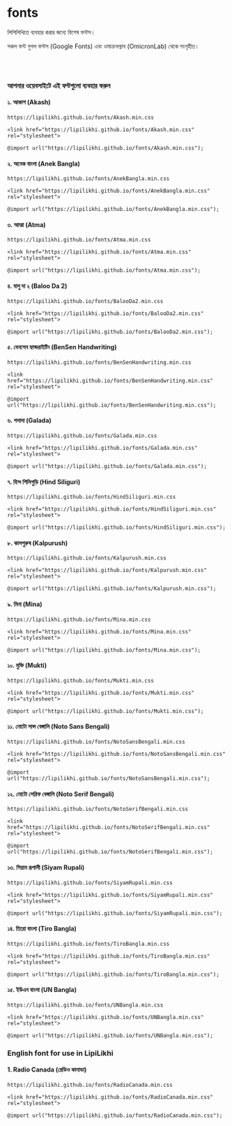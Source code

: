 # fonts
লিপিলিখিতে ব্যবহার করার জন্যে বিশেষ ফন্টস।

সকল ফন্ট গুগল ফন্টস (Google Fonts) এবং ওমাক্রনল্যাব (OmicronLab) থেকে সংগৃহীত।

<br /><br />
### আপনার ওয়েবসাইটে এই ফন্টগুলো ব্যবহার করুন

#### ১. আকাশ (Akash)
```
https://lipilikhi.github.io/fonts/Akash.min.css
```
```
<link href="https://lipilikhi.github.io/fonts/Akash.min.css" rel="stylesheet">
```
```
@import url("https://lipilikhi.github.io/fonts/Akash.min.css");
```
#### ২. অনেক বাংলা (Anek Bangla)
```
https://lipilikhi.github.io/fonts/AnekBangla.min.css
```
```
<link href="https://lipilikhi.github.io/fonts/AnekBangla.min.css" rel="stylesheet">
```
```
@import url("https://lipilikhi.github.io/fonts/AnekBangla.min.css");
```
#### ৩. আত্মা (Atma)
```
https://lipilikhi.github.io/fonts/Atma.min.css
```
```
<link href="https://lipilikhi.github.io/fonts/Atma.min.css" rel="stylesheet">
```
```
@import url("https://lipilikhi.github.io/fonts/Atma.min.css");
```
#### ৪. বালু দা ২ (Baloo Da 2)
```
https://lipilikhi.github.io/fonts/BalooDa2.min.css
```
```
<link href="https://lipilikhi.github.io/fonts/BalooDa2.min.css" rel="stylesheet">
```
```
@import url("https://lipilikhi.github.io/fonts/BalooDa2.min.css");
```
#### ৫. বেনসেন হ্যান্ডরাইটিং (BenSen Handwriting)
```
https://lipilikhi.github.io/fonts/BenSenHandwriting.min.css
```
```
<link href="https://lipilikhi.github.io/fonts/BenSenHandwriting.min.css" rel="stylesheet">
```
```
@import url("https://lipilikhi.github.io/fonts/BenSenHandwriting.min.css");
```
#### ৬. গলাদা (Galada)
```
https://lipilikhi.github.io/fonts/Galada.min.css
```
```
<link href="https://lipilikhi.github.io/fonts/Galada.min.css" rel="stylesheet">
```
```
@import url("https://lipilikhi.github.io/fonts/Galada.min.css");
```
#### ৭. হিন্দ শিলিগুড়ি (Hind Siliguri)
```
https://lipilikhi.github.io/fonts/HindSiliguri.min.css
```
```
<link href="https://lipilikhi.github.io/fonts/HindSiliguri.min.css" rel="stylesheet">
```
```
@import url("https://lipilikhi.github.io/fonts/HindSiliguri.min.css");
```
#### ৮. কালপুরুষ (Kalpurush)
```
https://lipilikhi.github.io/fonts/Kalpurush.min.css
```
```
<link href="https://lipilikhi.github.io/fonts/Kalpurush.min.css" rel="stylesheet">
```
```
@import url("https://lipilikhi.github.io/fonts/Kalpurush.min.css");
```
#### ৯. মিনা (Mina)
```
https://lipilikhi.github.io/fonts/Mina.min.css
```
```
<link href="https://lipilikhi.github.io/fonts/Mina.min.css" rel="stylesheet">
```
```
@import url("https://lipilikhi.github.io/fonts/Mina.min.css");
```
#### ১০. মুক্তি (Mukti)
```
https://lipilikhi.github.io/fonts/Mukti.min.css
```
```
<link href="https://lipilikhi.github.io/fonts/Mukti.min.css" rel="stylesheet">
```
```
@import url("https://lipilikhi.github.io/fonts/Mukti.min.css");
```
#### ১১. নোটো সান্স বেঙ্গালি (Noto Sans Bengali)
```
https://lipilikhi.github.io/fonts/NotoSansBengali.min.css
```
```
<link href="https://lipilikhi.github.io/fonts/NotoSansBengali.min.css" rel="stylesheet">
```
```
@import url("https://lipilikhi.github.io/fonts/NotoSansBengali.min.css");
```
#### ১২. নোটো সেরিফ বেঙ্গালি (Noto Serif Bengali)
```
https://lipilikhi.github.io/fonts/NotoSerifBengali.min.css
```
```
<link href="https://lipilikhi.github.io/fonts/NotoSerifBengali.min.css" rel="stylesheet">
```
```
@import url("https://lipilikhi.github.io/fonts/NotoSerifBengali.min.css");
```
#### ১৩. সিয়াম রূপালী (Siyam Rupali)
```
https://lipilikhi.github.io/fonts/SiyamRupali.min.css
```
```
<link href="https://lipilikhi.github.io/fonts/SiyamRupali.min.css" rel="stylesheet">
```
```
@import url("https://lipilikhi.github.io/fonts/SiyamRupali.min.css");
```
#### ১৪. তিরো বাংলা (Tiro Bangla)
```
https://lipilikhi.github.io/fonts/TiroBangla.min.css
```
```
<link href="https://lipilikhi.github.io/fonts/TiroBangla.min.css" rel="stylesheet">
```
```
@import url("https://lipilikhi.github.io/fonts/TiroBangla.min.css");
```
#### ১৫. ইউএন বাংলা (UN Bangla)
```
https://lipilikhi.github.io/fonts/UNBangla.min.css
```
```
<link href="https://lipilikhi.github.io/fonts/UNBangla.min.css" rel="stylesheet">
```
```
@import url("https://lipilikhi.github.io/fonts/UNBangla.min.css");
```


### English font for use in LipiLikhi
#### 1. Radio Canada (রেডিও কানাডা)
```
https://lipilikhi.github.io/fonts/RadioCanada.min.css
```
```
<link href="https://lipilikhi.github.io/fonts/RadioCanada.min.css" rel="stylesheet">
```
```
@import url("https://lipilikhi.github.io/fonts/RadioCanada.min.css");
```
